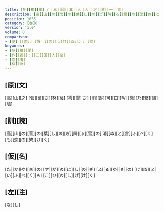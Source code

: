 ```yaml
---
title: [冬][相][聞] / [三][國][真][人][人][足][歌][一][首]
description: [高][山][の][菅][の][葉][し][の][ぎ][降][る][雪][の][消][ぬ][と][言][ふ][べ][く][も][恋][の][繁][け][く]
position: 1655
category: [巻]8
version: '1.0'
volume: 8
comparison:
- [歌] [[西]] [謌] [[西][（][訂][正][）]] [歌]
keywords:
- [冬][相][聞]
- [作][者][：][三][国][人][足]
- [恋][情]
- [植][物]
---
```


## [原][文]

[高][山][之] [菅][葉][之][努][藝] [零][雪][之] [消][跡][可][曰][毛] [戀][乃][繁][鶏][鳩]

## [訓][読]

[高][山][の][菅][の][葉][し][の][ぎ][降][る][雪][の][消][ぬ][と][言][ふ][べ][く][も][恋][の][繁][け][く]

## [仮][名]

[た][か][や][ま][の] [す][が][の][は][し][の][ぎ] [ふ][る][ゆ][き][の] [け][ぬ][と][い][ふ][べ][く][も] [こ][ひ][の][し][げ][け][く]

## [左][注]

[な][し]
